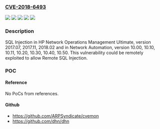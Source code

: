 ### [CVE-2018-6493](https://cve.mitre.org/cgi-bin/cvename.cgi?name=CVE-2018-6493)
![](https://img.shields.io/static/v1?label=Product&message=Network%20Automation&color=blue)
![](https://img.shields.io/static/v1?label=Product&message=Network%20Operations%20Management%20Ultimate&color=blue)
![](https://img.shields.io/static/v1?label=Version&message=10.00%2C%2010.10%2C%2010.11%2C%2010.20%2C%2010.30%2C%2010.40%2C%2010.50%20&color=brightgreen)
![](https://img.shields.io/static/v1?label=Version&message=2017.07%2C%202017.11%2C%202018.02%20&color=brightgreen)
![](https://img.shields.io/static/v1?label=Vulnerability&message=SQL%20Injection&color=brightgreen)

### Description

SQL Injection in HP Network Operations Management Ultimate, version 2017.07, 2017.11, 2018.02 and in Network Automation, version 10.00, 10.10, 10.11, 10.20, 10.30, 10.40, 10.50. This vulnerability could be remotely exploited to allow Remote SQL Injection.

### POC

#### Reference
No PoCs from references.

#### Github
- https://github.com/ARPSyndicate/cvemon
- https://github.com/dhn/dhn

